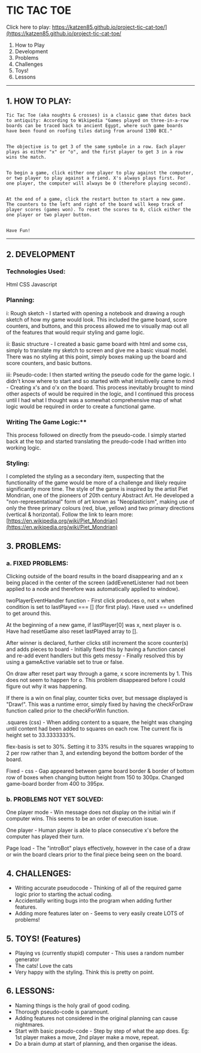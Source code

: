 # TIC TAC TOE


  Click here to play: https://katzen85.github.io/project-tic-cat-toe/](https://katzen85.github.io/project-tic-cat-toe/

  1. How to Play
  2. Development
  3. Problems
  4. Challenges
  5. Toys!
  6. Lessons

---

## 1. HOW TO PLAY:


    Tic Tac Toe (aka noughts & crosses) is a classic game that dates back to antiquity: According to Wikipedia "Games played on three-in-a-row boards can be traced back to ancient Egypt, where such game boards have been found on roofing tiles dating from around 1300 BCE."


    The objective is to get 3 of the same symbole in a row. Each player plays as either "x" or "o", and the first player to get 3 in a row wins the match.


    To begin a game, click either one player to play against the computer, or two player to play against a friend. X's always plays first. For one player, the computer will always be O (therefore playing second).


    At the end of a game, click the restart button to start a new game. The counters to the left and right of the board will keep track of player scores (games won). To reset the scores to 0, click either the one player or two player button.


    Have Fun!



---


## 2. DEVELOPMENT

### Technologies Used:



Html
CSS
Javascript

  ### Planning:


  i: Rough sketch - I started with opening a notebook and drawing a rough sketch of how my game would look. This included the game board, score counters, and buttons, and this process allowed me to visually map out all of the features that would requir styling and game logic.


  ii: Basic structure - I created a basic game board with html and some css, simply to translate my sketch to screen and give me a basic visual model. There was no styling at this point, simply boxes making up the board and score counters, and basic buttons.


  iii: Pseudo-code: I then started writing the pseudo code for the game logic. I didn't know where to start and so started with what intuitivelly came to mind - Creating x's and o'x on the board. This process inevitably brought to mind other aspects of would be required in the logic, and I continued this process until I had what I thought was a somewhat comprehensive map of what logic would be required in order to create a functional game.


  ### Writing The Game Logic:** 


  This process followed on directly from the pseudo-code. I simply started back at the top and started translating the preudo-code I had written into working logic.


  ### Styling:


  I completed the styling as a secondary item, suspecting that the functionality of the game would be more of a challenge and likely require significantly more time. The style of the game is inspired by the artist Piet Mondrian, one of the pioneers of 20th century Abstract Art. He developed a "non-representational" form of art known as "Neoplasticism", making use of only the three primary colours (red, blue, yellow) and two primary directions (vertical & horizontal). Follow the link to learn more: [https://en.wikipedia.org/wiki/Piet_Mondrian](https://en.wikipedia.org/wiki/Piet_Mondrian)


## 3. PROBLEMS:

### a. FIXED PROBLEMS:


  Clicking outside of the board results in the board disappearing and an x being placed in the center of the screen (addEvenetListener had not been applied to a node and therefore was automatically applied to window).


  twoPlayerEventHandler function - First click produces o, not x when condition is set to lastPlayed === [] (for first play). Have used == undefined to get around this.


  At the beginning of a new game, if lastPlayer[0] was x, next player is o. Have had resetGame also reset lastPlayed array to [].


  After winner is declared, further clicks still increment the score counter(s) and adds pieces to board - Initially fixed this by having a function cancel and re-add event handlers but this gets messy - Finally resolved this by using a gameActive variable set to true or false.


  On draw after reset part way through a game, x score increments by 1. This does not seem to happen for o. This problem disappeared before I could figure out why it was happening.


  If there is a win on final play, counter ticks over, but message displayed is "Draw!". This was a runtime error, simply fixed by having the checkForDraw function called prior to the checkForWin function.


  .squares (css) - When adding content to a square, the height was changing until content had been added to squares on each row. The current fix is height set to 33.3333333%.


  flex-basis is set to 30%. Setting it to 33% results in the squares wrapping to 2 per row rather than 3, and extending beyond the bottom border of the board.


  Fixed - css - Gap appeared between game board border & border of bottom row of boxes when changing button height from 150 to 300px. Changed game-board border from 400 to 395px.

### b. PROBLEMS NOT YET SOLVED:


  One player mode - Win message does not display on the initial win if computer wins. This seems to be an order of execution issue.


  One player - Human player is able to place consecutive x's before the computer has played their turn.

  Page load - The "introBot" plays effectively, however in the case of a draw or win the board clears prior to the final piece being seen on the board.



## 4. CHALLENGES:



*   Writing accurate pseudocode - Thinking of all of the required game logic prior to starting the actual coding.
*   Accidentally writing bugs into the program when adding further features.
*   Adding more features later on - Seems to very easily create LOTS of problems!

## 5. TOYS! (Features)



*   Playing vs (currently stupid) computer - This uses a random number generator 
*   The cats! Love the cats
*   Very happy with the styling. Think this is pretty on point.

## 6. LESSONS:



*   Naming things is the holy grail of good coding.
*   Thorough pseudo-code is paramount.
*   Adding features not considered in the original planning can cause nightmares.
*   Start with basic pseudo-code - Step by step of what the app does.
Eg: 1st player makes a move, 2nd player make a move, repeat.
*   Do a brain dump at start of planning, and then organise the ideas.